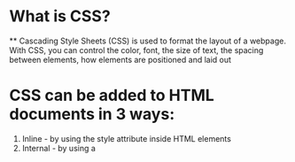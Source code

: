# What is CSS?
** Cascading Style Sheets (CSS) is used to format the layout of a webpage. With CSS, you can control the color, font, the size of text, the spacing between elements, how elements are positioned and laid out

# CSS can be added to HTML documents in 3 ways:
1. Inline - by using the style attribute inside HTML elements
2. Internal - by using a <style> element in the <head> section
3. External - by using a <link> element to link to an external CSS file

The most common way to add CSS, is to keep the styles in external CSS files. However, in this tutorial we will use inline and internal styles, because this is easier to demonstrate, and easier for you to try it yourself.
# CSS Colors, Fonts and Sizes
- The CSS color property defines the text color to be used.

- The CSS font-family property defines the font to be used.

- The CSS font-size property defines the text size to be used.
![css](https://encrypted-tbn0.gstatic.com/images?q=tbn:ANd9GcTbNJ1GT0nnkXwH2heZHHNPrDZX3HqMmnjK3A&usqp=CAU)

** example in  css *
[example](https://www.w3schools.com/css/css_examples.asp)

# about css 
* CSS treats each HTML element as if it appears inside 
its own box and uses rules to indicate how that 
element should look.
 Rules are made up of selectors (that specify the 
elements the rule applies to) and declarations (that 
indicate what these elements should look like).
 Different types of selectors allow you to target your 
rules at different elements.
Declarations are made up of two parts: the properties 
of the element that you want to change, and the values 
of those properties. For example, the font-family 
property sets the choice of font, and the value arial 
specifies Arial as the preferred typeface. *